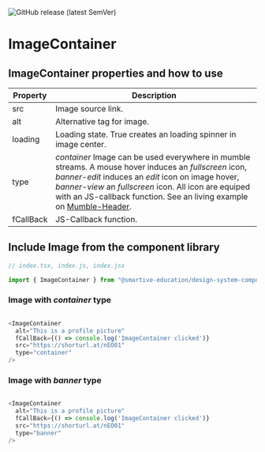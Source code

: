 ![GitHub release (latest SemVer)](https://img.shields.io/github/v/release/smartive-education/design-system-component-library-yeahyeahyeah)
# ImageContainer
## ImageContainer properties and how to use
| Property|Description|
|-|-|
|src|Image source link.|
|alt|Alternative tag for image.|
|loading|Loading state. True creates an loading spinner in image center.|
|type|*container* Image can be used everywhere in mumble streams. A mouse hover induces an *fullscreen* icon, *banner-edit* induces an *edit* icon on image hover, *banner-view* an *fullscreen* icon. All icon are equiped with an JS-callback function. See an living example on [Mumble-Header](./?path=/story/mumble-mumble-header--mumble-story "Mumble-Header").|
|fCallBack|JS-Callback function.|

## Include Image from the component library

```js
// index.tsx, index.js, index.jsx

import { ImageContainer } from "@smartive-education/design-system-component-library-yeahyeahyeah"

```

### Image with *container* type

```js

<ImageContainer
  alt="This is a profile picture"
  fCallBack={() => console.log('ImageContainer clicked')}
  src="https://shorturl.at/nEO01"
  type="container"
/>

```

### Image with *banner* type

```js

<ImageContainer
  alt="This is a profile picture"
  fCallBack={() => console.log('ImageContainer clicked')}
  src="https://shorturl.at/nEO01"
  type="banner"
/>

```